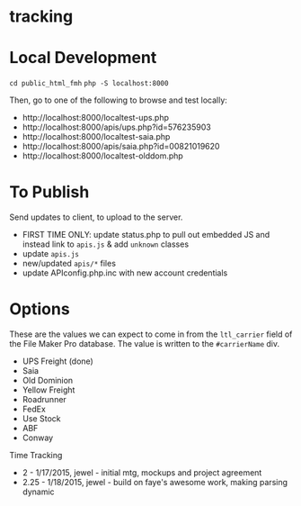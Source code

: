 # tracking

# Local Development

`cd public_html_fmh`
`php -S localhost:8000`

Then, go to one of the following to browse and test locally:

* http://localhost:8000/localtest-ups.php
 * http://localhost:8000/apis/ups.php?id=576235903
* http://localhost:8000/localtest-saia.php
 * http://localhost:8000/apis/saia.php?id=00821019620
* http://localhost:8000/localtest-olddom.php


# To Publish

Send updates to client, to upload to the server.

* FIRST TIME ONLY: update status.php to pull out embedded JS and instead link to `apis.js` & add `unknown` classes
* update `apis.js`
* new/updated `apis/*` files
* update APIconfig.php.inc with new account credentials

# Options

These are the values we can expect to come in from the `ltl_carrier` field of the File Maker Pro database. The value is written to the `#carrierName` div.

* UPS Freight (done)
* Saia
* Old Dominion
* Yellow Freight
* Roadrunner
* FedEx
* Use Stock
* ABF
* Conway

Time Tracking

* 2 - 1/17/2015, jewel - initial mtg, mockups and project agreement
* 2.25 - 1/18/2015, jewel - build on faye's awesome work, making parsing dynamic 